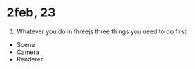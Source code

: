# 2feb, 23

1. Whatever you do in threejs three things you need to do first.
  * Scene
  * Camera
  * Renderer